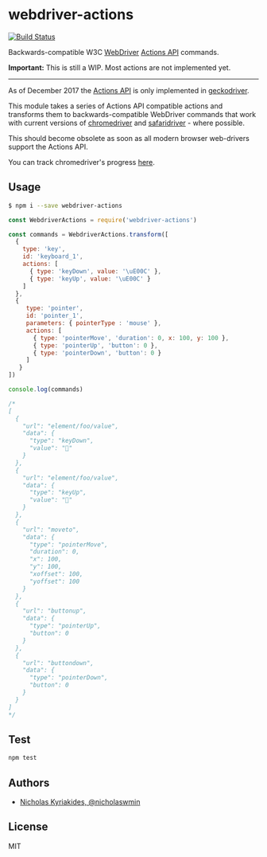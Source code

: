 # webdriver-actions

[![Build Status](https://travis-ci.org/nicholaswmin/webdriver-actions.svg?branch=master)](https://travis-ci.org/nicholaswmin/webdriver-actions)

Backwards-compatible W3C [WebDriver][webdriver-spec] [Actions API][actions-api]
commands.

**Important:** This is still a WIP. Most actions are not implemented yet.

---

As of December 2017 the [Actions API][actions-api] is only implemented in
[geckodriver][geckodriver].

This module takes a series of Actions API compatible actions and transforms
them to backwards-compatible WebDriver commands that work with current versions
of [chromedriver][chromedriver] and [safaridriver][safaridriver] -
where possible.

This should become obsolete as soon as all modern browser web-drivers support
the Actions API.

You can track chromedriver's progress [here][chromedriver-features-schedule].

## Usage

```bash
$ npm i --save webdriver-actions
```

```javascript
const WebdriverActions = require('webdriver-actions')

const commands = WebdriverActions.transform([
  {
    type: 'key',
    id: 'keyboard_1',
    actions: [
      { type: 'keyDown', value: '\uE00C' },
      { type: 'keyUp', value: '\uE00C' }
    ]
  },
  {
     type: 'pointer',
     id: 'pointer_1',
     parameters: { pointerType : 'mouse' },
     actions: [
       { type: 'pointerMove', 'duration': 0, x: 100, y: 100 },
       { type: 'pointerUp', 'button': 0 },
       { type: 'pointerDown', 'button': 0 }
     ]
   }
])

console.log(commands)

/*
[
  {
    "url": "element/foo/value",
    "data": {
      "type": "keyDown",
      "value": ""
    }
  },
  {
    "url": "element/foo/value",
    "data": {
      "type": "keyUp",
      "value": ""
    }
  },
  {
    "url": "moveto",
    "data": {
      "type": "pointerMove",
      "duration": 0,
      "x": 100,
      "y": 100,
      "xoffset": 100,
      "yoffset": 100
    }
  },
  {
    "url": "buttonup",
    "data": {
      "type": "pointerUp",
      "button": 0
    }
  },
  {
    "url": "buttondown",
    "data": {
      "type": "pointerDown",
      "button": 0
    }
  }
]
*/
```

## Test

```bash
npm test
```


## Authors

- [Nicholas Kyriakides, @nicholaswmin][nicholaswmin]

## License

MIT


[webdriver-spec]: https://www.w3.org/TR/webdriver/
[actions-api]: https://www.w3.org/TR/webdriver/#actions
[geckodriver]: https://github.com/mozilla/geckodriver
[chromedriver]: https://sites.google.com/a/chromium.org/chromedriver/
[safaridriver]: https://webkit.org/blog/6900/webdriver-support-in-safari-10/
[chromedriver-features-schedule]: https://chromium.googlesource.com/chromium/src/+/master/docs/chromedriver_status.md
[nicholaswmin]: https://github.com/nicholaswmin
